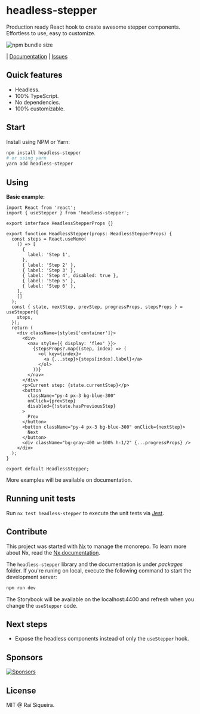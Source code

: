 # headless-stepper

Production ready React hook to create awesome stepper components. Effortless to use, easy to customize.

![npm bundle size](https://img.shields.io/bundlephobia/minzip/headless-stepper?style=flat-square)

| [Documentation](https://headless-stepper.netlify.app/) | [Issues](https://github.com/raisiqueira/headless-stepper-monorepo/issues)

## Quick features

- Headless.
- 100% TypeScript.
- No dependencies.
- 100% customizable.

## Start

Install using NPM or Yarn:

```bash
npm install headless-stepper
# or using yarn
yarn add headless-stepper
```

## Using

**Basic example:**

```tsx
import React from 'react';
import { useStepper } from 'headless-stepper';

export interface HeadlessStepperProps {}

export function HeadlessStepper(props: HeadlessStepperProps) {
  const steps = React.useMemo(
    () => [
      {
        label: 'Step 1',
      },
      { label: 'Step 2' },
      { label: 'Step 3' },
      { label: 'Step 4', disabled: true },
      { label: 'Step 5' },
      { label: 'Step 6' },
    ],
    []
  );
  const { state, nextStep, prevStep, progressProps, stepsProps } = useStepper({
    steps,
  });
  return (
    <div className={styles['container']}>
      <div>
        <nav style={{ display: 'flex' }}>
          {stepsProps?.map((step, index) => (
            <ol key={index}>
              <a {...step}>{steps[index].label}</a>
            </ol>
          ))}
        </nav>
      </div>
      <p>Current step: {state.currentStep}</p>
      <button
        className="py-4 px-3 bg-blue-300"
        onClick={prevStep}
        disabled={!state.hasPreviousStep}
      >
        Prev
      </button>
      <button className="py-4 px-3 bg-blue-300" onClick={nextStep}>
        Next
      </button>
      <div className="bg-gray-400 w-100% h-1/2" {...progressProps} />
    </div>
  );
}

export default HeadlessStepper;
```

More examples will be available on documentation.

## Running unit tests

Run `nx test headless-stepper` to execute the unit tests via [Jest](https://jestjs.io).

## Contribute

This project was started with [Nx](https://nx.dev) to manage the monorepo. To learn more about Nx, read the [Nx documentation](https://nx.dev/).

The `headless-stepper` library and the documentation is under _packages_ folder. If you're runing on local, execute the following command to start the development server:

```bash
npm run dev
```

The Storybook will be available on the localhost:4400 and refresh when you change the `useStepper` code.

## Next steps

- Expose the headless components instead of only the `useStepper` hook.

## Sponsors

[![Sponsors](https://cdn.jsdelivr.net/gh/raisiqueira/static/sponsors.svg)](https://headless-stepper.netlify.app/sponsors)

## License

MIT @ Raí Siqueira.
